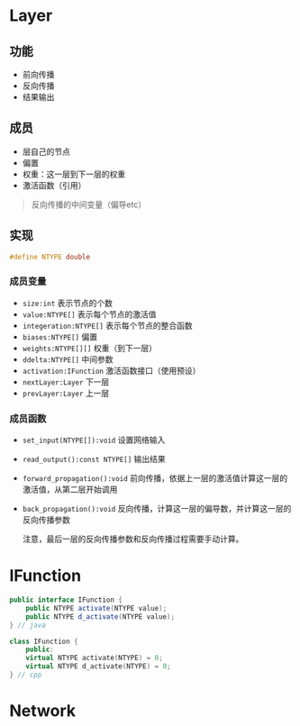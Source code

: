 # Layer

## 功能

- 前向传播
- 反向传播
- 结果输出

## 成员

- 层自己的节点
- 偏置
- 权重：这一层到下一层的权重
- 激活函数（引用）

>  反向传播的中间变量（偏导etc）

## 实现

```c
#define NTYPE double
```

### 成员变量

- `size:int` 表示节点的个数
- `value:NTYPE[]` 表示每个节点的激活值
- `integeration:NTYPE[]` 表示每个节点的整合函数
- `biases:NTYPE[]` 偏置
- `weights:NTYPE[][]` 权重（到下一层）
- `ddelta:NTYPE[]` 中间参数
- `activation:IFunction` 激活函数接口（使用预设）
- `nextLayer:Layer` 下一层
- `prevLayer:Layer` 上一层

### 成员函数

- `set_input(NTYPE[]):void` 设置网络输入

- `read_output():const NTYPE[]` 输出结果

- `forward_propagation():void` 前向传播，依据上一层的激活值计算这一层的激活值，从第二层开始调用

- `back_propagation():void` 反向传播，计算这一层的偏导数，并计算这一层的反向传播参数

  注意，最后一层的反向传播参数和反向传播过程需要手动计算。

# IFunction

```java
public interface IFunction {
    public NTYPE activate(NTYPE value);
    public NTYPE d_activate(NTYPE value);
} // java
```

```cpp
class IFunction {
    public:
    virtual NTYPE activate(NTYPE) = 0;
    virtual NTYPE d_activate(NTYPE) = 0;
} // cpp
```



# Network